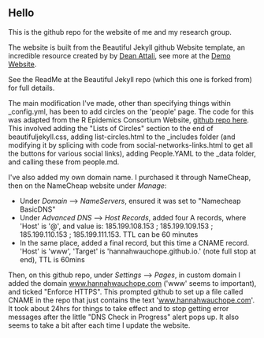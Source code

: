 ## Hello
This is the github repo for the website of me and my research group.

The website is built from the Beautiful Jekyll github Website template, an incredible resource created by by [Dean Attali](https://deanattali.com), see more at the [Demo Website](https://beautifuljekyll.com/).

See the ReadMe at the Beautiful Jekyll repo (which this one is forked from) for full details.

The main modification I've made, other than specifying things within _config.yml, has been to add circles on the 'people' page. The code for this was adapted from the R Epidemics Consortium Website, [github repo here](https://github.com/reconhub/reconhub.github.io/tree/master). This involved adding the "Lists of Circles" section to the end of beautifuljekyll.css, adding list-circles.html to the _includes folder (and modifying it by splicing with code from social-networks-links.html to get all the buttons for various social links), adding People.YAML to the _data folder, and calling these from people.md.

I've also added my own domain name. I purchased it through NameCheap, then on the NameCheap website under *Manage*:
  - Under *Domain* --> *NameServers*, ensured it was set to "Namecheap BasicDNS"
  - Under *Advanced DNS* --> *Host Records*, added four A records, where 'Host' is '@', and value is: 185.199.108.153 ; 185.199.109.153 ; 185.199.110.153 ; 185.199.111.153. TTL can be 60 minutes
  - In the same place, added a final record, but this time a CNAME record. 'Host' is 'www', 'Target' is 'hannahwauchope.github.io.' (note full stop at end), TTL is 60mins
  
Then, on this github repo, under *Settings* --> *Pages*, in custom domain I added the domain www.hannahwauchope.com ('www' seems to important), and ticked "Enforce HTTPS". This prompted github to set up a file called CNAME in the repo that just contains the text 'www.hannahwauchope.com'. It took about 24hrs for things to take effect and to stop getting error messages after the little "DNS Check in Progress" alert pops up. It also seems to take a bit after each time I update the website.
